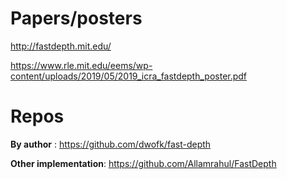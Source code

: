 # Papers/posters
http://fastdepth.mit.edu/

https://www.rle.mit.edu/eems/wp-content/uploads/2019/05/2019_icra_fastdepth_poster.pdf

# Repos
**By author** : https://github.com/dwofk/fast-depth

**Other implementation**: https://github.com/Allamrahul/FastDepth
